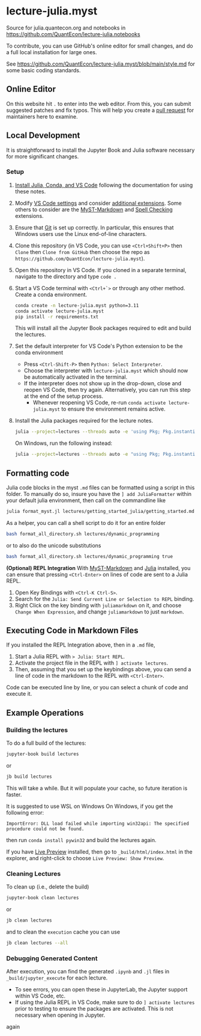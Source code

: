 # lecture-julia.myst

Source for julia.quantecon.org and notebooks in https://github.com/QuantEcon/lecture-julia.notebooks

To contribute, you can use GitHub's online editor for small changes, and do a full local installation for large ones.

See https://github.com/QuantEcon/lecture-julia.myst/blob/main/style.md for some basic coding standards.

## Online Editor

On this website hit `.` to enter into the web editor.  From this, you can submit suggested patches and fix typos.  This will help you create a [pull request](https://quantecon.github.io/lecture-julia.myst/software_engineering/version_control.html#collaboration-via-pull-request) for maintainers here to examine.

## Local Development

It is straightforward to install the Jupyter Book and Julia software necessary for more significant changes.

### Setup

1. [Install Julia, Conda, and VS Code](https://quantecon.github.io/lecture-julia.myst/getting_started_julia/getting_started.html) following the documentation for using these notes.
2. Modify [VS Code settings](https://quantecon.github.io/lecture-julia.myst/software_engineering/tools_editors.html#optional-extensions-and-settings) and consider [additional extensions](https://quantecon.github.io/lecture-julia.myst/software_engineering/tools_editors.html#optional-extensions).  Some others to consider are the [MyST-Markdown](https://github.com/executablebooks/myst-vs-code) and [Spell Checking](https://marketplace.visualstudio.com/items?itemName=streetsidesoftware.code-spell-checker) extensions.
3. Ensure that [Git](https://quantecon.github.io/lecture-julia.myst/software_engineering/version_control.html#setup) is set up correctly.  In particular, this ensures that Windows users use the Linux end-of-line characters.
4. Clone this repository (in VS Code, you can use `<Ctrl+Shift+P>` then `Clone` then `Clone from GitHub` then choose the repo as `https://github.com/QuantEcon/lecture-julia.myst`).

6. Open this repository in VS Code.  If you cloned in a separate terminal, navigate to the directory and type `code .`

7. Start a VS Code terminal with ``<Ctrl+`>`` or through any other method.  Create a conda environment.

    ```bash
    conda create -n lecture-julia.myst python=3.11
    conda activate lecture-julia.myst
    pip install -r requirements.txt
    ```

    This will install all the Jupyter Book packages required to edit and build the lectures.

8.  Set the default interpreter for VS Code's Python extension to be the conda environment
    - Press `<Ctrl-Shift-P>` then `Python: Select Interpreter`.
    - Choose the interpreter with `lecture-julia.myst` which should now be automatically activated in the terminal.
    - If the interpreter does not show up in the drop-down, close and reopen VS Code, then try again. Alternatively, you can run this step at the end of the setup process.
        - Whenever reopening VS Code, re-run `conda activate lecture-julia.myst` to ensure the environment remains active.
9.  Install the Julia packages required for the lecture notes.

     ```bash
     julia --project=lectures --threads auto -e 'using Pkg; Pkg.instantiate();'
     ```

     On Windows, run the following instead:

     ```bash
     julia --project=lectures --threads auto -e "using Pkg; Pkg.instantiate();"
     ```

## Formatting code
Julia code blocks in the myst `.md` files can be formatted using a script in this folder.  To manually do so, insure you have the `] add JuliaFormatter` within your default julia environment, then call on the commandline like
    
```bash 
julia format_myst.jl lectures/getting_started_julia/getting_started.md
```

As a helper, you can call a shell script to do it for an entire folder

```bash
bash format_all_directory.sh lectures/dynamic_programming
```

or to also do the unicode substitutions

```bash
bash format_all_directory.sh lectures/dynamic_programming true
```

**(Optional) REPL Integration**
With [MyST-Markdown](https://github.com/executablebooks/myst-vs-code) and [Julia](https://marketplace.visualstudio.com/items?itemName=julialang.language-julia) installed, you can ensure that pressing `<Ctrl-Enter>` on lines of code are sent to a Julia REPL.
1.  Open Key Bindings with `<Ctrl-K Ctrl-S>`.
2.  Search for the `Julia: Send Current Line or Selection to REPL` binding.
3.  Right Click on the key binding with `juliamarkdown` on it, and choose `Change When Expression`, and change `juliamarkdown` to just `markdown`.


## Executing Code in Markdown Files
If you installed the REPL Integration above, then in a `.md` file,

1. Start a Julia REPL with `> Julia: Start REPL`.
2. Activate the project file in the REPL with `] activate lectures`.
3. Then, assuming that you set up the keybindings above, you can send a line of code in the markdown to the REPL with `<Ctrl-Enter>`.

Code can be executed line by line, or you can select a chunk of code and execute it.

## Example Operations
### Building the lectures
To do a full build of the lectures:

```bash
jupyter-book build lectures
```

or

```bash
jb build lectures
```

This will take a while. But it will populate your cache, so future iteration is faster.

It is suggested to use WSL on Windows On Windows, if you get the following error:

```
ImportError: DLL load failed while importing win32api: The specified procedure could not be found.
```

then run `conda install pywin32` and build the lectures again.

If you have [Live Preview](https://marketplace.visualstudio.com/items?itemName=ms-vscode.live-server) installed, then go to `_build/html/index.html` in the explorer, and right-click to choose `Live Preview: Show Preview`.

### Cleaning Lectures
To clean up (i.e., delete the build)

```bash
jupyter-book clean lectures
```

or

```bash
jb clean lectures
```

and to clean the `execution` cache you can use

```bash
jb clean lectures --all
```
### Debugging Generated Content

After execution, you can find the generated `.ipynb` and `.jl` files in `_build/jupyter_execute` for each lecture.
- To see errors, you can open these in JupyterLab, the Jupyter support within VS Code, etc.
- If using the Julia REPL in VS Code, make sure to do `] activate lectures` prior to testing to ensure the packages are activated.  This is not necessary when opening in Jupyter.

again